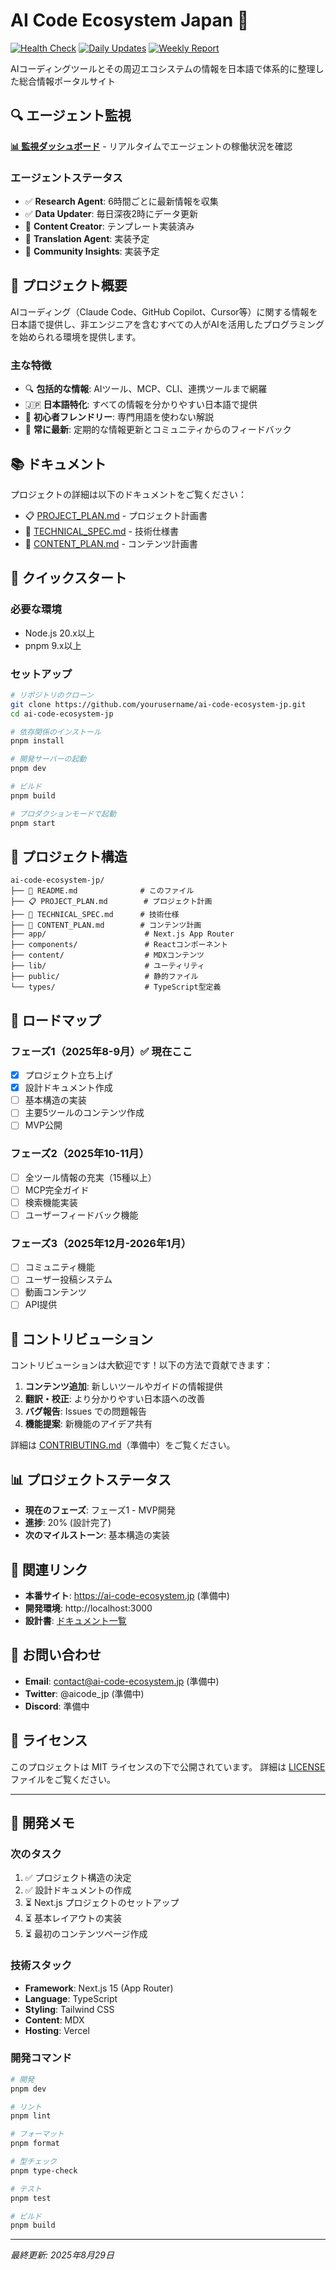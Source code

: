 # AI Code Ecosystem Japan 🚀

[![Health Check](https://github.com/yshiiya/ai-code-ecosystem-jp/actions/workflows/agent-health-check.yml/badge.svg)](https://github.com/yshiiya/ai-code-ecosystem-jp/actions/workflows/agent-health-check.yml)
[![Daily Updates](https://github.com/yshiiya/ai-code-ecosystem-jp/actions/workflows/agent-daily-update.yml/badge.svg)](https://github.com/yshiiya/ai-code-ecosystem-jp/actions/workflows/agent-daily-update.yml)
[![Weekly Report](https://github.com/yshiiya/ai-code-ecosystem-jp/actions/workflows/agent-weekly-report.yml/badge.svg)](https://github.com/yshiiya/ai-code-ecosystem-jp/actions/workflows/agent-weekly-report.yml)

AIコーディングツールとその周辺エコシステムの情報を日本語で体系的に整理した総合情報ポータルサイト

## 🔍 エージェント監視

**[📊 監視ダッシュボード](http://localhost:3002/admin/agents)** - リアルタイムでエージェントの稼働状況を確認

### エージェントステータス
- ✅ **Research Agent**: 6時間ごとに最新情報を収集
- ✅ **Data Updater**: 毎日深夜2時にデータ更新
- 🚧 **Content Creator**: テンプレート実装済み
- 📅 **Translation Agent**: 実装予定
- 📅 **Community Insights**: 実装予定

## 📌 プロジェクト概要

AIコーディング（Claude Code、GitHub Copilot、Cursor等）に関する情報を日本語で提供し、非エンジニアを含むすべての人がAIを活用したプログラミングを始められる環境を提供します。

### 主な特徴
- 🔍 **包括的な情報**: AIツール、MCP、CLI、連携ツールまで網羅
- 🇯🇵 **日本語特化**: すべての情報を分かりやすい日本語で提供
- 👥 **初心者フレンドリー**: 専門用語を使わない解説
- 🔄 **常に最新**: 定期的な情報更新とコミュニティからのフィードバック

## 📚 ドキュメント

プロジェクトの詳細は以下のドキュメントをご覧ください：

- 📋 [PROJECT_PLAN.md](./PROJECT_PLAN.md) - プロジェクト計画書
- 🔧 [TECHNICAL_SPEC.md](./TECHNICAL_SPEC.md) - 技術仕様書  
- 📝 [CONTENT_PLAN.md](./CONTENT_PLAN.md) - コンテンツ計画書

## 🚀 クイックスタート

### 必要な環境
- Node.js 20.x以上
- pnpm 9.x以上

### セットアップ

```bash
# リポジトリのクローン
git clone https://github.com/yourusername/ai-code-ecosystem-jp.git
cd ai-code-ecosystem-jp

# 依存関係のインストール
pnpm install

# 開発サーバーの起動
pnpm dev

# ビルド
pnpm build

# プロダクションモードで起動
pnpm start
```

## 📁 プロジェクト構造

```
ai-code-ecosystem-jp/
├── 📄 README.md              # このファイル
├── 📋 PROJECT_PLAN.md        # プロジェクト計画
├── 🔧 TECHNICAL_SPEC.md      # 技術仕様
├── 📝 CONTENT_PLAN.md        # コンテンツ計画
├── app/                      # Next.js App Router
├── components/               # Reactコンポーネント
├── content/                  # MDXコンテンツ
├── lib/                      # ユーティリティ
├── public/                   # 静的ファイル
└── types/                    # TypeScript型定義
```

## 🎯 ロードマップ

### フェーズ1（2025年8-9月）✅ 現在ここ
- [x] プロジェクト立ち上げ
- [x] 設計ドキュメント作成
- [ ] 基本構造の実装
- [ ] 主要5ツールのコンテンツ作成
- [ ] MVP公開

### フェーズ2（2025年10-11月）
- [ ] 全ツール情報の充実（15種以上）
- [ ] MCP完全ガイド
- [ ] 検索機能実装
- [ ] ユーザーフィードバック機能

### フェーズ3（2025年12月-2026年1月）
- [ ] コミュニティ機能
- [ ] ユーザー投稿システム
- [ ] 動画コンテンツ
- [ ] API提供

## 🤝 コントリビューション

コントリビューションは大歓迎です！以下の方法で貢献できます：

1. **コンテンツ追加**: 新しいツールやガイドの情報提供
2. **翻訳・校正**: より分かりやすい日本語への改善
3. **バグ報告**: Issues での問題報告
4. **機能提案**: 新機能のアイデア共有

詳細は [CONTRIBUTING.md](./CONTRIBUTING.md)（準備中）をご覧ください。

## 📊 プロジェクトステータス

- **現在のフェーズ**: フェーズ1 - MVP開発
- **進捗**: 20% (設計完了)
- **次のマイルストーン**: 基本構造の実装

## 🔗 関連リンク

- **本番サイト**: https://ai-code-ecosystem.jp (準備中)
- **開発環境**: http://localhost:3000
- **設計書**: [ドキュメント一覧](#📚-ドキュメント)

## 📧 お問い合わせ

- **Email**: contact@ai-code-ecosystem.jp (準備中)
- **Twitter**: @aicode_jp (準備中)
- **Discord**: 準備中

## 📄 ライセンス

このプロジェクトは MIT ライセンスの下で公開されています。
詳細は [LICENSE](./LICENSE) ファイルをご覧ください。

---

## 🚧 開発メモ

### 次のタスク
1. ✅ プロジェクト構造の決定
2. ✅ 設計ドキュメントの作成
3. ⏳ Next.js プロジェクトのセットアップ
4. ⏳ 基本レイアウトの実装
5. ⏳ 最初のコンテンツページ作成

### 技術スタック
- **Framework**: Next.js 15 (App Router)
- **Language**: TypeScript
- **Styling**: Tailwind CSS
- **Content**: MDX
- **Hosting**: Vercel

### 開発コマンド

```bash
# 開発
pnpm dev

# リント
pnpm lint

# フォーマット
pnpm format

# 型チェック
pnpm type-check

# テスト
pnpm test

# ビルド
pnpm build
```

---
*最終更新: 2025年8月29日*